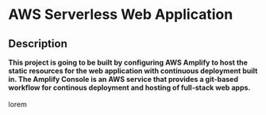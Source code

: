 <h1>AWS Serverless Web Application</h1>

<h2>Description</h2>
<b>This project is going to be built by configuring AWS Amplify to host the static resources for the web application with continuous deployment built in. The Amplify Console is an AWS service that provides a git-based workflow for continous deployment and hosting of full-stack web apps.
</b>
<br />
<br />lorem
<br />
<br />

